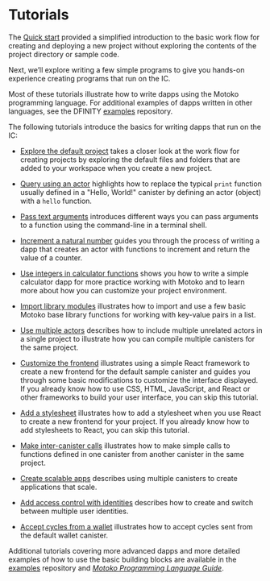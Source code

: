 # Tutorials

The [Quick start](../../quickstart/hello10mins.md) provided a simplified introduction to the basic work flow for creating and deploying a new project without exploring the contents of the project directory or sample code.

Next, we’ll explore writing a few simple programs to give you hands-on experience creating programs that run on the IC.

Most of these tutorials illustrate how to write dapps using the Motoko programming language. For additional examples of dapps written in other languages, see the DFINITY [examples](https://github.com/dfinity/examples) repository.

The following tutorials introduce the basics for writing dapps that run on the IC:

-   [Explore the default project](./explore-templates.md) takes a closer look at the work flow for creating projects by exploring the default files and folders that are added to your workspace when you create a new project.

-   [Query using an actor](./define-an-actor.md) highlights how to replace the typical `print` function usually defined in a "Hello, World!" canister by defining an actor (object) with a `hello` function.

-   [Pass text arguments](./hello-location.md) introduces different ways you can pass arguments to a function using the command-line in a terminal shell.

-   [Increment a natural number](./counter-tutorial.md) guides you through the process of writing a dapp that creates an actor with functions to increment and return the value of a counter.

-   [Use integers in calculator functions](./calculator.md) shows you how to write a simple calculator dapp for more practice working with Motoko and to learn more about how you can customize your project environment.

-   [Import library modules](./phonebook.md) illustrates how to import and use a few basic Motoko base library functions for working with key-value pairs in a list.

-   [Use multiple actors](./multiple-actors.md) describes how to include multiple unrelated actors in a single project to illustrate how you can compile multiple canisters for the same project.

-   [Customize the frontend](../frontend/custom-frontend.md) illustrates using a simple React framework to create a new frontend for the default sample canister and guides you through some basic modifications to customize the interface displayed. If you already know how to use CSS, HTML, JavaScript, and React or other frameworks to build your user interface, you can skip this tutorial.

-   [Add a stylesheet](../frontend/my-contacts.md) illustrates how to add a stylesheet when you use React to create a new frontend for your project. If you already know how to add stylesheets to React, you can skip this tutorial.

-   [Make inter-canister calls](./intercanister-calls.md) illustrates how to make simple calls to functions defined in one canister from another canister in the same project.

-   [Create scalable apps](./scalability-cancan.md) describes using multiple canisters to create applications that scale.

-   [Add access control with identities](./access-control.md) describes how to create and switch between multiple user identities.

-   [Accept cycles from a wallet](./simple-cycles.md) illustrates how to accept cycles sent from the default wallet canister.

Additional tutorials covering more advanced dapps and more detailed examples of how to use the basic building blocks are available in the [examples](https://github.com/dfinity/examples) repository and [*Motoko Programming Language Guide*](../cdks/motoko-dfinity/about-this-guide.md).
